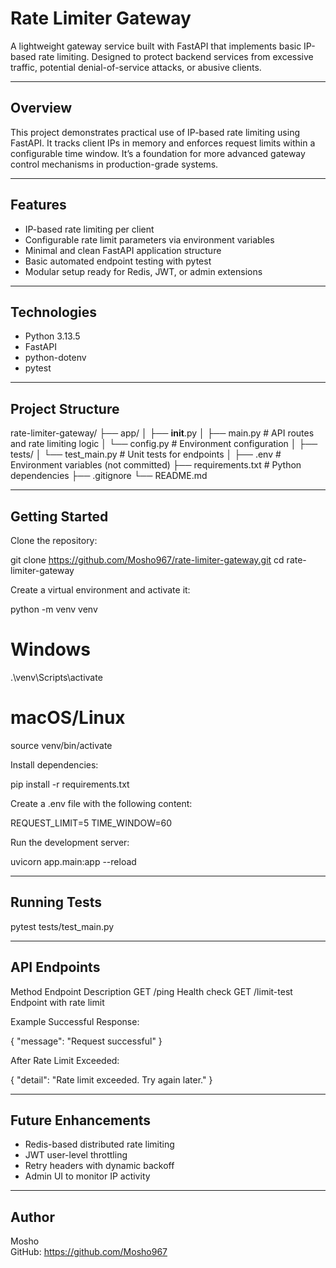 # Rate Limiter Gateway

A lightweight gateway service built with FastAPI that implements basic IP-based rate limiting. Designed to protect backend services from excessive traffic, potential denial-of-service attacks, or abusive clients.

---

## Overview

This project demonstrates practical use of IP-based rate limiting using FastAPI. It tracks client IPs in memory and enforces request limits within a configurable time window. It’s a foundation for more advanced gateway control mechanisms in production-grade systems.

---

## Features

- IP-based rate limiting per client  
- Configurable rate limit parameters via environment variables  
- Minimal and clean FastAPI application structure  
- Basic automated endpoint testing with pytest  
- Modular setup ready for Redis, JWT, or admin extensions  

---

## Technologies

- Python 3.13.5  
- FastAPI  
- python-dotenv  
- pytest  

---

## Project Structure

rate-limiter-gateway/
├── app/
│   ├── __init__.py
│   ├── main.py          # API routes and rate limiting logic
│   └── config.py        # Environment configuration
│
├── tests/
│   └── test_main.py     # Unit tests for endpoints
│
├── .env                 # Environment variables (not committed)
├── requirements.txt     # Python dependencies
├── .gitignore
└── README.md

---

## Getting Started

Clone the repository:

git clone https://github.com/Mosho967/rate-limiter-gateway.git
cd rate-limiter-gateway

Create a virtual environment and activate it:

python -m venv venv
# Windows
.\venv\Scripts\activate
# macOS/Linux
source venv/bin/activate

Install dependencies:

pip install -r requirements.txt

Create a .env file with the following content:

REQUEST_LIMIT=5
TIME_WINDOW=60

Run the development server:

uvicorn app.main:app --reload

---

## Running Tests

pytest tests/test_main.py

---

## API Endpoints

Method    Endpoint        Description
GET       /ping           Health check
GET       /limit-test     Endpoint with rate limit

Example Successful Response:

{
  "message": "Request successful"
}

After Rate Limit Exceeded:

{
  "detail": "Rate limit exceeded. Try again later."
}

---

## Future Enhancements

- Redis-based distributed rate limiting  
- JWT user-level throttling  
- Retry headers with dynamic backoff  
- Admin UI to monitor IP activity  

---

## Author

Mosho  
GitHub: https://github.com/Mosho967

